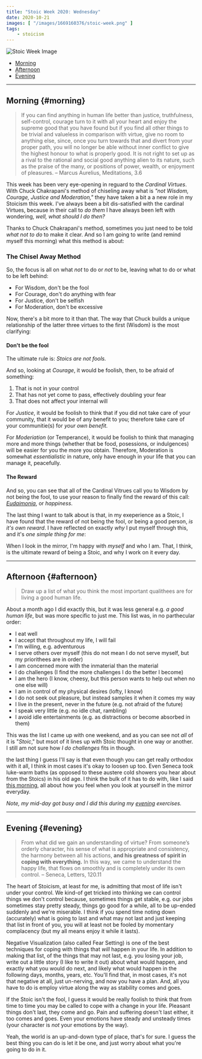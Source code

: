 ```yaml
---
title: "Stoic Week 2020: Wednesday"
date: 2020-10-21
images: [ "/images/1669160376/stoic-week.png" ]
tags: 
    - stoicism
---
```


![Stoic Week Image](/assets/images/1669160376/stoic-week.png)

- [Morning](#morning)
- [Afternoon](#afternoon)
- [Evening](#evening)

---

## Morning {#morning}

>  If you can find anything in human life better than justice, truthfulness, self-control, courage turn to it with all your heart and enjoy the supreme good that you have found but if you find all other things to be trivial and valueless in comparison with virtue, give no room to anything else, since, once you turn towards that and divert from your proper path, you will no longer be able without inner conflict to give the highest honour to what is properly good. It is not right to set up as a rival to the rational and social good anything alien to its nature, such as the praise of the many, or positions of power, wealth, or enjoyment of pleasures. – Marcus Aurelius, Meditations, 3.6

This week has been very eye-opening in reguard to the _Cardinal Virtues_. With Chuck Chakrapani's method of chiseling away what is _"not Wisdom, Courage, Justice and Moderation,"_ they have taken a bit a a new role in my Stoicism this week. I've always been a bit dis-satisfied with the cardinal Virtues, because in their call to _do them_ I have always been left with wondering, _well, what should I do then?_

Thanks to Chuck Chakrapani's method, sometimes you just need to be told _what not to do_ to make it clear. And so I am going to write (and remind myself this morning) what this method is about:

### The Chisel Away Method

So, the focus is all on what _not_ to do or _not_ to be, leaving what to do or what to be left behind:

- For Wisdom, don't be the fool
- For Courage, don't do anything with fear
- For Justice, don't be selfish
- For Moderation, don't be excessive

Now, there's a bit more to it than that. The way that Chuck builds a unique relationship of the latter three virtues to the first (Wisdom) is the most clarifying:

#### Don't be the fool

The ultimate rule is: _Stoics are not fools._

And so, looking at _Courage_, it would be foolish, then, to be afraid of something:

1. That is not in your control
2. That has not yet come to pass, effectively doubling your fear
3. That does not affect your internal will

For _Justice_, it would be foolish to think that if you did not take care of your community, that it would be of any benefit to you; therefore take care of your communitie(s) for _your own benefit._

For _Moderiation_ (or Temperance), it would be foolish to think that managing more and more things (whether that be food, posessions, or indulgences) will be easier for you the more you obtain. Therefore, Moderation is somewhat _essentialistic_ in nature, only have enough in your life that you can manage it, peacefully.

#### The Reward

And so, you can see that all of the Cardinal Vitrues call you to Wisdom by not being the fool, to use your reason to finally find the reward of this call: [_Eudaimonia_](Eudaimonia), or _happiness_.

The last thing I want to talk about is that, in my exeperience as a Stoic, I have found that the reward of not being the fool, or being a good person, _is it's own reward_. I have reflected on exactly _why_ I put myself through this, and it's _one simple thing for me_:

When I look in the mirror, I'm happy with _myself_ and who I am. That, I think, is the ultimate reward of being a Stoic, and why I work on it every day.

---

## Afternoon {#afternoon}

> Draw up a list of what you think the most important qualithees are for living a good human life.

About a month ago I did exactly this, but it was less general e.g. _a good human life_, but was more specific to just me. This list was, in no parthecular order:

- I eat well
- I accept that throughout my life, I will fail
- I'm willing, e.g. adventurous
- I serve others over myself (this do not mean I do not serve myself, but my priorithees are in order)
- I am concerned more with the inmaterial than the material
- I do challenges (I find the more challenges I do the better I become)
- I am the hero (I know, cheesy, but this person wants to help out when no one else will)
- I am in control of my physical desires (lofty, I know)
- I do not seek out pleasure, but instead samples it when it comes my way
- I live in the present, never in the future (e.g. not afraid of the future)
- I speak very little (e.g. no idle chat, rambling)
- I avoid idle entertainments (e.g. as distractions or become absorbed in them)

This was the list I came up with one weekend, and as you can see not _all_ of it is "_Stoic_," but msot of it lines up with Stoic thought in one way or another. I still am not sure how _I do challenges_ fits in though.

the last thing I guess I'll say is that even though you can get really orthodox with it all, I think in most cases it's okay to loosen up too. Even Seneca took luke-warm baths (as opposed to these austere cold showers you hear about from the Stoics) in his old age. I think the bulk of it has to do with, like I said [this morning](#morning), all about how you feel when you look at yourself in the mirror everyday.

_Note, my mid-day got busy and I did this during my [evening](#evening) exercises._

---

## Evening {#evening}

> From what did we gain an understanding of virtue? From someone’s orderly character, his sense of what is appropriate and consistency, the harmony between all his actions, <strong>and his greatness of spirit in coping with everything.</strong> In this way, we came to understand the happy life, that flows on smoothly and is completely under its own control. – Seneca, Letters, 120.11

The heart of Stoicism, at least for me, is admitting that most of life isn't under your control. We kind-of get tricked into thinking we can control things we don't control because, sometimes things get stable, e.g. our jobs sometimes stay pretty steady, things go good for a while, all to be up-ended suddenly and we're miserable. I think if you spend time noting down (accurately) what is going to last and what may not last and just keeping that list in front of you, you will at least not be fooled by momentary complacency (but my all means enjoy it while it lasts).

Negative Visualization (also called Fear Setting) is one of the best techniques for coping with things that _will_ happen in your life. In addition to making that list, of the things that may not last, e.g. you losing your job, write out a little story (I like to write it out) about what would happen, and exactly what you would do next, and likely what would happen in the following days, months, years, etc. You'll find that, in most cases, it's not that negative at all, just un-nerving, and now you have a plan. And, all you have to do is employ virtue along the way as stability comes and goes.

If the Stoic isn't the fool, I guess it would be really foolish to think that from time to time you may be called to cope with a change in your life. Pleasant things don't last, they come and go. Pain and suffering doesn't last either, it too comes and goes. Even your emotions have steady and unsteady times (your character is _not_ your emotions by the way).

Yeah, the world is an up-and-down type of place, that's for sure. I guess the best thing you can do is let it be one, and just worry about what you're going to do in it.
